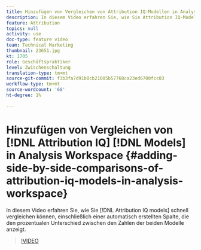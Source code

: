 ```yaml
---
title: Hinzufügen von Vergleichen von Attribution IQ-Modellen in Analysis Workspace
description: In diesem Video erfahren Sie, wie Sie Attribution IQ-Modelle schnell vergleichen können, einschließlich einer automatisch erstellten Spalte, die den prozentualen Unterschied zwischen den Zahlen der beiden Modelle anzeigt.
feature: Attribution
topics: null
activity: use
doc-type: feature video
team: Technical Marketing
thumbnail: 23651.jpg
kt: 1705
role: Geschäftspraktiker
level: Zwischenschaltung
translation-type: tm+mt
source-git-commit: f3b3fa7d91b0cb21005b57768ca23ed6700fcc03
workflow-type: tm+mt
source-wordcount: '68'
ht-degree: 1%

---
```



# Hinzufügen von Vergleichen von [!DNL Attribution IQ] [!DNL Models] in Analysis Workspace {#adding-side-by-side-comparisons-of-attribution-iq-models-in-analysis-workspace}

In diesem Video erfahren Sie, wie Sie [!DNL Attribution IQ models] schnell vergleichen können, einschließlich einer automatisch erstellten Spalte, die den prozentualen Unterschied zwischen den Zahlen der beiden Modelle anzeigt.

>[!VIDEO](https://video.tv.adobe.com/v/23651/?quality=12)
